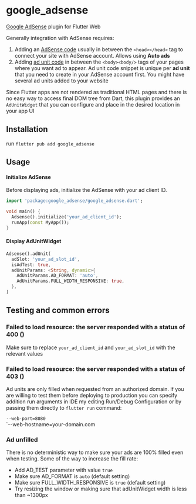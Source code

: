 # google_adsense
[Google AdSense](https://adsense.google.com/intl/en_us/start/) plugin for Flutter Web

Generally integration with AdSense requires:

1. Adding an [AdSense code](https://support.google.com/adsense/answer/9274634?hl=en&ref_topic=28893&sjid=9002959242386336076-EU) usually in between the `<head></head>` tag to connect your site with AdSense account. Allows using **Auto ads**
2.  Adding [ad unit code](https://support.google.com/adsense/answer/9274025?sjid=9002959242386336076-EU) in between the `<body><body/>` tags of your pages where you want ad to appear. Ad unit code snippet is unique per **ad unit** that you need to create in your AdSense account first. You might have several ad units added to your website

Since Flutter apps are not rendered as traditional HTML pages and there is no easy way to access final DOM tree from Dart, this plugin provides an `AdUnitWidget` that you can configure and place in the desired location in your app UI


## Installation
run `flutter pub add google_adsense`

## Usage
#### Initialize AdSense
Before displaying ads, initialize the AdSense with your ad client ID.
<?code-excerpt "example/lib/main.dart (init)"?>
```dart
import 'package:google_adsense/google_adsense.dart';

void main() {
  Adsense().initialize('your_ad_client_id');
  runApp(const MyApp());
}

```
#### Display AdUnitWidget
<?code-excerpt "example/lib/main.dart (adUnit)"?>
```dart
Adsense().adUnit(
  adSlot: 'your_ad_slot_id',
  isAdTest: true,
  adUnitParams: <String, dynamic>{
    AdUnitParams.AD_FORMAT: 'auto',
    AdUnitParams.FULL_WIDTH_RESPONSIVE: true,
  },
)
```
## Testing and common errors

### Failed to load resource: the server responded with a status of 400 ()
Make sure to replace `your_ad_client_id` and `your_ad_slot_id` with the relevant values

### Failed to load resource: the server responded with a status of 403 ()
Ad units are only filled when requested from an authorized domain. If you are willing to test them before deploying to production you can specify addition run arguments in IDE my editing Run/Debug Configuration or by passing them directly to `flutter run` command:

`--web-port=8080`  
`--web-hostname=your-domain.com

### Ad unfilled  

There is no deterministic way to make sure your ads are 100% filled even when testing. Some of the way to increase the fill rate:


- Add AD_TEST parameter with value `true`  
- Make sure AD_FORMAT is `auto` (default setting)
- Make sure FULL_WIDTH_RESPONSIVE is `true` (default setting)
- Try resizing the window or making sure that adUnitWidget width is less than ~1300px 

